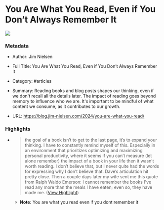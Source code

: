 # You Are What You Read, Even if You Don’t Always Remember It

![](https://blog.jim-nielsen.com/favicon.ico)

### Metadata

- Author: Jim Nielsen
- Full Title: You Are What You Read, Even if You Don’t Always Remember It
- Category: #articles

- Summary: Reading books and blog posts shapes our thinking, even if we don't recall all the details later. The impact of reading goes beyond memory to influence who we are. It's important to be mindful of what content we consume, as it contributes to our growth. 

- URL: https://blog.jim-nielsen.com/2024/you-are-what-you-read/

### Highlights

- > the goal of a book isn’t to get to the last page, it’s to expand your thinking.
  I have to constantly remind myself of this. Especially in an environment that prioritizes optimizing and maximizing personal productivity, where it seems if you can’t measure (let alone remember) the impact of a book in your life then it wasn’t worth reading.
  I don’t believe that, but I never quite had the words for expressing why I don’t believe that. Dave’s articulation hit pretty close.
  Then a couple days later my wife sent me this quote from Ralph Waldo Emerson:
  > I cannot remember the books I've read any more than the meals I have eaten; even so, they have made me. ([View Highlight](https://read.readwise.io/read/01hxd25hrqfmwgnj0k917wbff5))
    - **Note:** You are what you read even if you dont remember it
